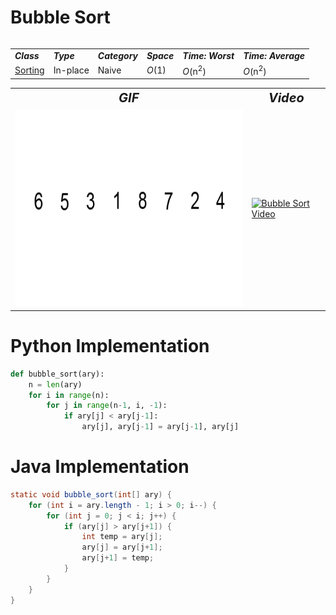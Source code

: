 # Bubble Sort
<table>
    <tr>
        <table>
            <tr>
                <td><strong><i>Class</i></strong></td>
                <td><strong><i>Type</i></strong></td>
                <td><strong><i>Category</i></strong></td>
                <td><strong><i>Space</i></strong></td>
                <td><strong><i>Time: Worst</i></strong></td>
                <td><strong><i>Time: Average</i></strong></td>
            </tr>
            <tr>
                <td><a href="/Sorting/">Sorting</a></td>
                <td>In-place</td>
                <td>Naive</td>
                <td><i>O</i>(1)</td>
                <td><i>O</i>(n<sup>2</sup>)</td>
                <td><i>O</i>(n<sup>2</sup>)</td>
            </tr>
        </table>
    </tr>
    <tr>
        <table>
            <tr style="text-align: center; font-size:20px;">
                <td><strong><i>GIF</i></strong></td>
                <td><strong><i>Video</i></strong></td>
            </tr>
            <tr>
                <td><img src="BubbleSort.gif" alt="Bubble Sort GIF" width="525" height="315"/></td>
                <td><a href="https://youtu.be/xli_FI7CuzA"><img src="http://img.youtube.com/vi/xli_FI7CuzA/0.jpg" alt="Bubble Sort Video" width="560" height="315"/></a></td>
            </tr>
        </table>
    </tr>
</table>

# Python Implementation
``` python
def bubble_sort(ary):
    n = len(ary)
    for i in range(n):
        for j in range(n-1, i, -1):
            if ary[j] < ary[j-1]:
                ary[j], ary[j-1] = ary[j-1], ary[j]
```

# Java Implementation
``` java
static void bubble_sort(int[] ary) {
    for (int i = ary.length - 1; i > 0; i--) {
        for (int j = 0; j < i; j++) {
            if (ary[j] > ary[j+1]) {
                int temp = ary[j];
                ary[j] = ary[j+1];
                ary[j+1] = temp;
            }
        }
    }
}
```
